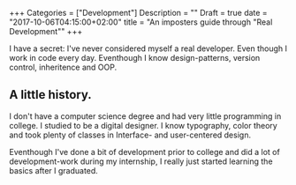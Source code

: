 +++
Categories = ["Development"]
Description = ""
Draft = true
date = "2017-10-06T04:15:00+02:00"
title = "An imposters guide through \"Real Development\""
+++

I have a secret: I've never considered myself a real developer. Even though I work in code every day. Eventhough I know design-patterns, version control, inheritence and OOP. 


## A little history.
I don't have a computer science degree and had very little programming in college. I studied to be a digital designer. I know typography, color theory and took plenty of classes in Interface- and user-centered design.

Eventhough I've done a bit of development prior to college and did a lot of development-work during my internship, I really just started learning the basics after I graduated. 

